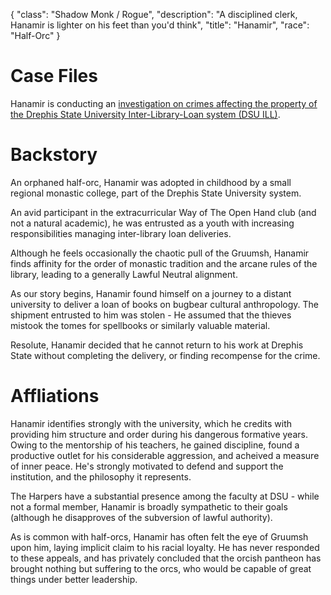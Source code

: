 {
    "class": "Shadow Monk / Rogue",
    "description": "A disciplined clerk, Hanamir is lighter on his feet than you'd think",
    "title": "Hanamir",
    "race": "Half-Orc"
}

# Case Files

Hanamir is conducting an [investigation on crimes affecting the property of the Drephis State University
Inter-Library-Loan system (DSU ILL)](/hanamir-case-files).


# Backstory

An orphaned half-orc, Hanamir was adopted in childhood by a small regional monastic college, part of the Drephis State University system.

An avid participant in the extracurricular Way of The Open Hand club (and not a natural academic), he was entrusted as a youth with increasing responsibilities managing inter-library loan deliveries.

Although he feels occasionally the chaotic pull of the Gruumsh, Hanamir finds affinity for the order of monastic tradition and the arcane rules of the library, leading to a generally Lawful Neutral alignment.

As our story begins, Hanamir found himself on a journey to a distant university to deliver a loan of books on bugbear cultural anthropology. The shipment entrusted to him was stolen - He assumed that the thieves mistook the tomes for spellbooks or similarly valuable material.

Resolute, Hanamir decided that he cannot return to his work at Drephis State without completing the delivery, or finding recompense for the crime.

# Affliations

Hanamir identifies strongly with the university, which he credits with providing him structure and order during his dangerous formative years. Owing to the mentorship of his teachers, he gained discipline, found a productive outlet for his considerable aggression, and acheived a measure of inner peace. He's strongly motivated to defend and support the institution, and the philosophy it represents.

The Harpers have a substantial presence among the faculty at DSU - while not a formal member, Hanamir is broadly sympathetic to their goals (although he disapproves of the subversion of lawful authority).

As is common with half-orcs, Hanamir has often felt the eye of Gruumsh upon him, laying implicit claim to his racial loyalty. He has never responded to these appeals, and has privately concluded that the orcish pantheon has brought nothing but suffering to the orcs, who would be capable of great things under better leadership.

